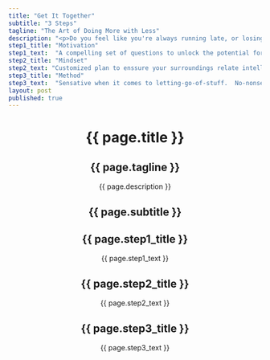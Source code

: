 ```yaml
---
title: "Get It Together"
subtitle: "3 Steps"
tagline: "The Art of Doing More with Less"
description: "<p>Do you feel like you're always running late, or losing things? Are you reluctant to ask people over because you're sick of shutting the door on an ever increasing amount of stuff?</p><p>Our three-step interior therepy program will cut through the clutter.</p><p>A new harmonious environment will leave you free to do more of what's important to you.</p><p>With less.</p>"
step1_title: "Motivation"
step1_text:  "A compelling set of questions to unlock the potential for your living / workspace"
step2_title: "Mindset"
step2_text: "Customized plan to enssure your surroundings relate intelligently to who you are"
step3_title: "Method"
step3_text:  "Sensative when it comes to letting-go-of-stuff.  No-nonsense getting you organized"
layout: post
published: true
---
```


<!-- Intro Header -->
<header id="header" class="intro container-fluid">
	<div class="intro-body">
				<div class="row">
				<div class="col-sm-5 col-sm-offset-1">
						<div class="brand title"><h1>{{ page.title }}</h1></div>
						<div class="col-sm-12 tagline"><h2>{{ page.tagline }}</h2></div>
							<div class="row">
								<div class="col-sm-10 description">{{ page.description }}
								<a href="#testamonials" class="btn btn-circle page-scroll">
									<i class="fa fa-angle-double-down animated"></i>
								</a>
							</div>
						</div>
					</div>
					<div class="col-sm-5 col-sm-offset-1">
						<div class="col-sm-9 subtitle"><h2>{{ page.subtitle }}</h2></div>
						<div class="row">
							<div class="col-sm-3 col-sm-offset-6 step1"><h2>{{ page.step1_title }}</h2><p>{{ page.step1_text }}</p></div>
						</div>
						<div class="row">
							<div class="col-sm-3 col-sm-offset-5 step2"><h2>{{ page.step2_title }}</h2><p>{{ page.step2_text }}</p></div>
						</div>
						<div class="row">
							<div class="col-sm-3 col-sm-offset-5 step3"><h2>{{ page.step3_title }}</h2><p>{{ page.step3_text }}</p></div>
						</div>
					</div>
			</div>
	</div>
</header>

<!--a href="#about" class="btn btn-circle page-scroll"-->
